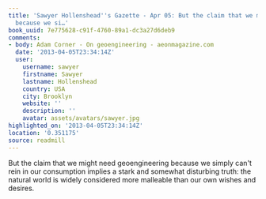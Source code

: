 ```yaml
---
title: 'Sawyer Hollenshead''s Gazette - Apr 05: But the claim that we might need geoengineering
  because we si…'
book_uuid: 7e775628-c91f-4760-89a1-dc3a27d6deb9
comments:
- body: Adam Corner - On geoengineering - aeonmagazine.com
  date: '2013-04-05T23:34:14Z'
  user:
    username: sawyer
    firstname: Sawyer
    lastname: Hollenshead
    country: USA
    city: Brooklyn
    website: ''
    description: ''
    avatar: assets/avatars/sawyer.jpg
highlighted_on: '2013-04-05T23:34:14Z'
location: '0.351175'
source: readmill
---
```


But the claim that we might need geoengineering because we simply can't rein in our consumption implies a stark and somewhat disturbing truth: the natural world is widely considered more malleable than our own wishes and desires.